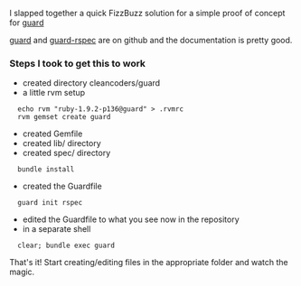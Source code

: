 
I slapped together a quick FizzBuzz solution for a simple proof of concept for [guard](https://github.com/guard/guard)

[guard](https://github.com/guard/guard) and [guard-rspec](https://github.com/guard/guard-rspec) are on github and the documentation is pretty good.

### Steps I took to get this to work ###
- created directory cleancoders/guard
- a little rvm setup
~~~
  echo rvm "ruby-1.9.2-p136@guard" > .rvmrc  
  rvm gemset create guard
~~~
- created Gemfile
- created lib/ directory
- created spec/ directory
~~~
  bundle install  
~~~
- created the Guardfile
~~~
  guard init rspec
~~~
- edited the Guardfile to what you see now in the repository
- in a separate shell
~~~
  clear; bundle exec guard
~~~

That's it! Start creating/editing files in the appropriate folder and watch the magic.




